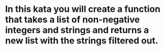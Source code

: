 # In this kata you will create a function that takes a list of non-negative integers and strings and returns a new list with the strings filtered out.

